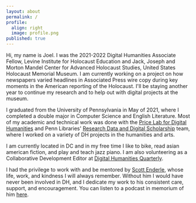 ```yaml
---
layout: about
permalink: /
profile:
  align: right
  image: profile.png
published: true
---
```



Hi, my name is Joel. I was the 2021-2022 Digital Humanities Associate Fellow, Levine Institute for Holocaust Education and Jack, Joseph and Morton Mandel Center for Advanced Holocaust Studies, United States Holocaust Memorial Museum. I am currently working on a project on how newspapers varied headlines in Associated Press wire copy during key moments in the American reporting of the Holocaust. I'll be staying another year to continue my research and to help out with digital projects at the museum.

I graduated from the University of Pennsylvania in May of 2021, where I completed a double major in Computer Science and English Literature. Most of my academic and technical work was done with the <a href="https://pricelab.sas.upenn.edu/" target="_blank">Price Lab for Digital Humanities</a> and Penn Libraries' <a href="https://guides.library.upenn.edu/digital-scholarship" target="_blank">Research Data and Digital Scholarship</a> team, where I worked on a variety of DH projects in the humanities and arts.

I am currently located in DC and in my free time I like to bike, read asian american fiction, and play and teach jazz piano. I am also volunteering as a Collaborative Development Editor at <a href="http://www.digitalhumanities.org/dhq/" target="_blank">Digital Humanities Quarterly</a>.

I had the privilege to work with and be mentored by <a href="https://www.english.upenn.edu/people/in-memoriam/jonathan-scott-enderle" target="_blank">Scott Enderle</a>, whose life, work, and kindness I will always remember. Without him I would have never been involved in DH, and I dedicate my work to his consistent care, support, and encouragement. You can listen to a podcast in memorium of him <a href="https://open.spotify.com/episode/2I1LNJwjAj5NomAzFihRgU" target="_blank">here</a>.
